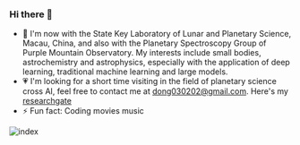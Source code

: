 ### Hi there 👋
- 🌱 I'm now with the State Key Laboratory of Lunar and Planetary Science, Macau, China, and also with the Planetary Spectroscopy Group of Purple Mountain Observatory. My interests include small bodies, astrochemistry and astrophysics, especially with the application of deep learning, traditional machine learning and large models.
- 💗 I'm looking for a short time visiting in the field of planetary science cross AI, feel free to contact me at dong030202@gmail.com. Here's my [researchgate](https://www.researchgate.net/profile/Xingyu-Chen-105/research)
- ⚡ Fun fact: Coding movies music

![index](https://s2.loli.net/2023/12/21/kYcyGWRXij8qh5V.webp)
